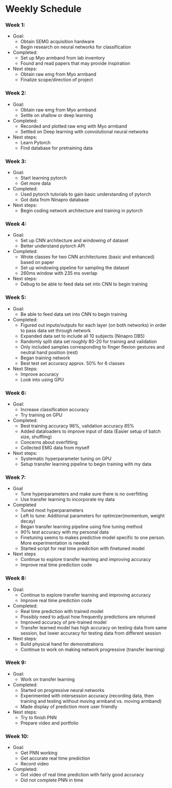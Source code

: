 # Weekly Schedule

### Week 1:
- Goal:
    - Obtain SEMG acquisition hardware
    - Begin research on neural networks for classification
- Completed:
    - Set up Myo armband from lab inventory
    - Found and read papers that may provide inspiration
- Next steps:
    - Obtain raw emg from Myo armband
    - Finalize scope/direction of project

### Week 2:
- Goal:
    - Obtain raw emg from Myo armband
    - Settle on shallow or deep learning
- Completed:
    - Recorded and plotted raw emg with Myo armband
    - Settled on Deep learning with convolutional neural networks
- Next steps:
    - Learn Pytorch
    - Find database for pretraining data

### Week 3:
- Goal:
    - Start learning pytorch
    - Get more data
- Completed:
    - Used pytorch tutorials to gain basic understanding of pytorch
    - Got data from Ninapro database
- Next steps:
    - Begin coding network architecture and training in pytorch

### Week 4:
- Goal:
    - Set up CNN architecture and windowing of dataset
    - Better understand pytorch API
- Completed:
    - Wrote classes for two CNN architectures (basic and enhanced) based on paper
    - Set up windowing pipeline for sampling the dataset
    - 260ms window with 235 ms overlap
- Next steps:
    - Debug to be able to feed data set into CNN to begin training


### Week 5:
- Goal:
    - Be able to feed data set into CNN to begin training
- Completed:
    - Figured out inputs/outputs for each layer (on both networks) in order to pass data set through network
    - Expanded data set to include all 10 subjects (Ninapro DB5)
    - Randomly split data set roughly 80-20 for training and validation
    - Only included samples corresponding to finger flexion gestures and neutral hand position (rest)
    - Began training network
    - Best test set accuracy approx. 50% for 6 classes
- Next Steps:
    - Improve accuracy
    - Look into using GPU


### Week 6:
- Goal:
    - Increase classification accuracy
    - Try training on GPU
- Completed:
    - Best training accuracy 98%, validation accuracy 85%
    - Added dataloaders to improve input of data (Easier setup of batch size, shuffling)
    - Concerns about overfitting
    - Collected EMG data from myself
- Next steps:
    - Systematic hyperparameter tuning on GPU
    - Setup transfer learning pipeline to begin training with my data


### Week 7:
- Goal
    - Tune hyperparameters and make sure there is no overfitting
    - Use transfer learning to incorporate my data
- Completed
    - Tuned most hyperparameters
    - Left to tune: Additional parameters for optimizer(momentum, weight decay)
    - Began transfer learning pipeline using fine tuning method
    - 90% test accuracy with my personal data
    - Finetuning seems to makes predictive model specific to one person. More experimentation is needed
    - Started script for real time prediction with finetuned model
- Next steps
    - Continue to explore transfer learning and improving accuracy
    - Improve real time prediction code


### Week 8:
- Goal:
    - Continue to explore transfer learning and improving accuracy
    - Improve real time prediction code
- Completed:
    - Real time prediction with trained model
    - Possibly need to adjust how frequently predictions are returned
    - Improved accuracy of pre-trained model
    - Transfer learned model has high accuracy on testing data from same session, but lower accuracy for testing data from different session
- Next steps:
    - Build physical hand for demonstrations
    - Continue to work on making network progressive (transfer learning)

### Week 9:
- Goal:
    - Work on transfer learning
- Completed:
    - Started on progressive neural networks
    - Experimented with intersession accuracy (recording data, then training and testing without moving armband vs. moving armband)
    - Made display of prediction more user friendly
- Next steps:
    - Try to finish PNN
    - Prepare video and portfolio

### Week 10:
- Goal:
    - Get PNN working
    - Get accurate real time prediction
    - Record video
- Completed:
    - Got video of real time prediction with fairly good accuracy
    - Did not complete PNN in time
